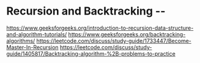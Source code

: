 # Recursion and Backtracking --

https://www.geeksforgeeks.org/introduction-to-recursion-data-structure-and-algorithm-tutorials/
https://www.geeksforgeeks.org/backtracking-algorithms/
https://leetcode.com/discuss/study-guide/1733447/Become-Master-In-Recursion
https://leetcode.com/discuss/study-guide/1405817/Backtracking-algorithm-%2B-problems-to-practice
